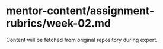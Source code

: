 # mentor-content/assignment-rubrics/week-02.md

Content will be fetched from original repository during export.